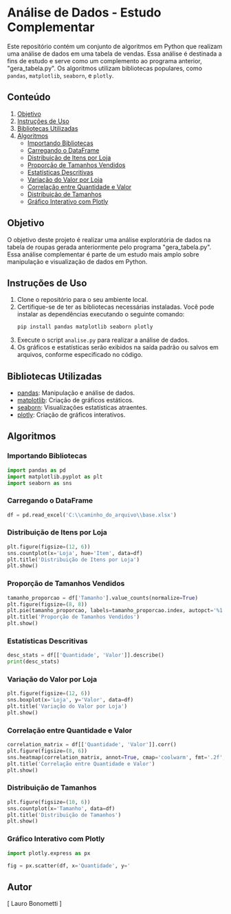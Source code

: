 # Análise de Dados - Estudo Complementar

Este repositório contém um conjunto de algoritmos em Python que realizam uma análise de dados em uma tabela de vendas. Essa análise é destinada a fins de estudo e serve como um complemento ao programa anterior, "gera_tabela.py". Os algoritmos utilizam bibliotecas populares, como `pandas`, `matplotlib`, `seaborn`, e `plotly`.

## Conteúdo

1. [Objetivo](#objetivo)
2. [Instruções de Uso](#instruções-de-uso)
3. [Bibliotecas Utilizadas](#bibliotecas-utilizadas)
4. [Algoritmos](#algoritmos)
    - [Importando Bibliotecas](#importando-bibliotecas)
    - [Carregando o DataFrame](#carregando-o-dataframe)
    - [Distribuição de Itens por Loja](#distribuição-de-itens-por-loja)
    - [Proporção de Tamanhos Vendidos](#proporção-de-tamanhos-vendidos)
    - [Estatísticas Descritivas](#estatísticas-descritivas)
    - [Variação do Valor por Loja](#variação-do-valor-por-loja)
    - [Correlação entre Quantidade e Valor](#correlação-entre-quantidade-e-valor)
    - [Distribuição de Tamanhos](#distribuição-de-tamanhos)
    - [Gráfico Interativo com Plotly](#gráfico-interativo-com-plotly)

## Objetivo

O objetivo deste projeto é realizar uma análise exploratória de dados na tabela de roupas gerada anteriormente pelo programa "gera_tabela.py". Essa análise complementar é parte de um estudo mais amplo sobre manipulação e visualização de dados em Python.

## Instruções de Uso

1. Clone o repositório para o seu ambiente local.
2. Certifique-se de ter as bibliotecas necessárias instaladas. Você pode instalar as dependências executando o seguinte comando:
   ```bash
   pip install pandas matplotlib seaborn plotly
   ```
3. Execute o script `analise.py` para realizar a análise de dados.
4. Os gráficos e estatísticas serão exibidos na saída padrão ou salvos em arquivos, conforme especificado no código.

## Bibliotecas Utilizadas

- [pandas](https://pandas.pydata.org/): Manipulação e análise de dados.
- [matplotlib](https://matplotlib.org/): Criação de gráficos estáticos.
- [seaborn](https://seaborn.pydata.org/): Visualizações estatísticas atraentes.
- [plotly](https://plotly.com/): Criação de gráficos interativos.

## Algoritmos

### Importando Bibliotecas
```python
import pandas as pd
import matplotlib.pyplot as plt
import seaborn as sns
```

### Carregando o DataFrame
```python
df = pd.read_excel('C:\\caminho_do_arquivo\\base.xlsx')
```

### Distribuição de Itens por Loja
```python
plt.figure(figsize=(12, 6))
sns.countplot(x='Loja', hue='Item', data=df)
plt.title('Distribuição de Itens por Loja')
plt.show()
```

### Proporção de Tamanhos Vendidos
```python
tamanho_proporcao = df['Tamanho'].value_counts(normalize=True)
plt.figure(figsize=(8, 8))
plt.pie(tamanho_proporcao, labels=tamanho_proporcao.index, autopct='%1.1f%%', startangle=90)
plt.title('Proporção de Tamanhos Vendidos')
plt.show()
```

### Estatísticas Descritivas
```python
desc_stats = df[['Quantidade', 'Valor']].describe()
print(desc_stats)
```

### Variação do Valor por Loja
```python
plt.figure(figsize=(12, 6))
sns.boxplot(x='Loja', y='Valor', data=df)
plt.title('Variação do Valor por Loja')
plt.show()
```

### Correlação entre Quantidade e Valor
```python
correlation_matrix = df[['Quantidade', 'Valor']].corr()
plt.figure(figsize=(8, 6))
sns.heatmap(correlation_matrix, annot=True, cmap='coolwarm', fmt='.2f', linewidths=.5)
plt.title('Correlação entre Quantidade e Valor')
plt.show()
```

### Distribuição de Tamanhos
```python
plt.figure(figsize=(10, 6))
sns.countplot(x='Tamanho', data=df)
plt.title('Distribuição de Tamanhos')
plt.show()
```

### Gráfico Interativo com Plotly
```python
import plotly.express as px

fig = px.scatter(df, x='Quantidade', y='
```

## Autor
[ Lauro Bonometti ]

